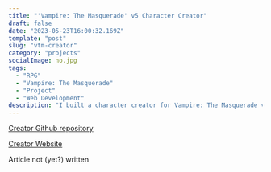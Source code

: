 ```yaml
---
title: "'Vampire: The Masquerade' v5 Character Creator"
draft: false
date: "2023-05-23T16:00:32.169Z"
template: "post"
slug: "vtm-creator"
category: "projects"
socialImage: no.jpg
tags:
  - "RPG"
  - "Vampire: The Masquerade"
  - "Project"
  - "Web Development"
description: "I built a character creator for Vampire: The Masquerade v5. This is its story."
---
```


[Creator Github repository](https://github.com/Odin94/Vampire-v5-character-generator)

[Creator Website](https://v5-creator.odin-matthias.de)


Article not (yet?) written